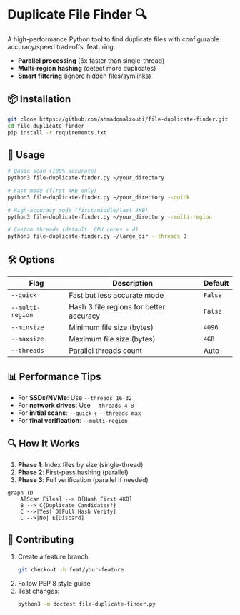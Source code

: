 # Duplicate File Finder 🔍

A high-performance Python tool to find duplicate files with configurable accuracy/speed tradeoffs, featuring:
- **Parallel processing** (6x faster than single-thread)
- **Multi-region hashing** (detect more duplicates)
- **Smart filtering** (ignore hidden files/symlinks)

## 📦 Installation
```bash
git clone https://github.com/ahmadqmalzoubi/file-duplicate-finder.git
cd file-duplicate-finder
pip install -r requirements.txt
```

## 🚀 Usage
```bash
# Basic scan (100% accurate)
python3 file-duplicate-finder.py ~/your_directory

# Fast mode (first 4KB only)
python3 file-duplicate-finder.py ~/your_directory --quick

# High-accuracy mode (first/middle/last 4KB)
python3 file-duplicate-finder.py ~/your_directory --multi-region

# Custom threads (default: CPU cores + 4)
python3 file-duplicate-finder.py ~/large_dir --threads 8
```

## 🛠️ Options
| Flag            | Description                          | Default |
|-----------------|--------------------------------------|---------|
| `--quick`       | Fast but less accurate mode          | `False` |
| `--multi-region`| Hash 3 file regions for better accuracy | `False` |
| `--minsize`     | Minimum file size (bytes)            | `4096`  |
| `--maxsize`     | Maximum file size (bytes)            | `4GB`   |
| `--threads`     | Parallel threads count               | Auto    |

## 📊 Performance Tips
- For **SSDs/NVMe**: Use `--threads 16-32`  
- For **network drives**: Use `--threads 4-8`  
- For **initial scans**: `--quick` + `--threads max`  
- For **final verification**: `--multi-region`  

## 🔍 How It Works
1. **Phase 1**: Index files by size (single-thread)
2. **Phase 2**: First-pass hashing (parallel)
3. **Phase 3**: Full verification (parallel if needed)

```mermaid
graph TD
    A[Scan Files] --> B[Hash First 4KB]
    B --> C{Duplicate Candidates?}
    C -->|Yes| D[Full Hash Verify]
    C -->|No| E[Discard]
```

## 🤝 Contributing
1. Create a feature branch:  
   ```bash
   git checkout -b feat/your-feature
   ```
2. Follow PEP 8 style guide  
3. Test changes:  
   ```bash
   python3 -m doctest file-duplicate-finder.py
   ```
   